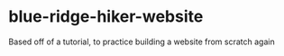 # blue-ridge-hiker-website
Based off of a tutorial, to practice building a website from scratch again
